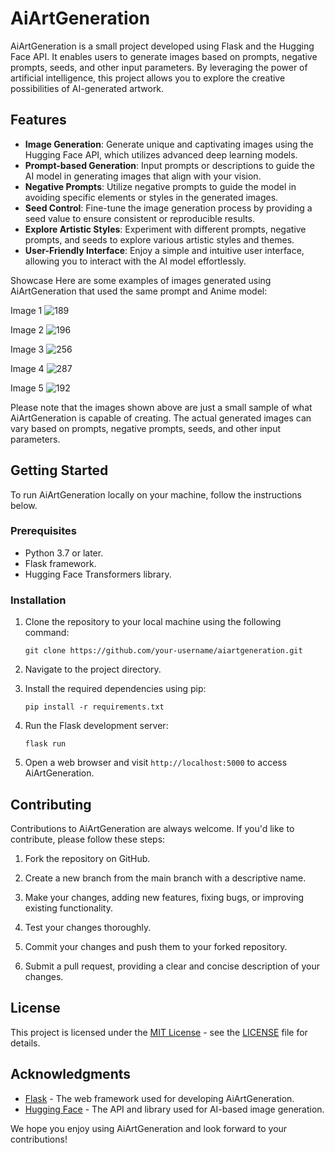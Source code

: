 # AiArtGeneration

AiArtGeneration is a small project developed using Flask and the Hugging Face API. It enables users to generate images based on prompts, negative prompts, seeds, and other input parameters. By leveraging the power of artificial intelligence, this project allows you to explore the creative possibilities of AI-generated artwork.

## Features

- **Image Generation**: Generate unique and captivating images using the Hugging Face API, which utilizes advanced deep learning models.
- **Prompt-based Generation**: Input prompts or descriptions to guide the AI model in generating images that align with your vision.
- **Negative Prompts**: Utilize negative prompts to guide the model in avoiding specific elements or styles in the generated images.
- **Seed Control**: Fine-tune the image generation process by providing a seed value to ensure consistent or reproducible results.
- **Explore Artistic Styles**: Experiment with different prompts, negative prompts, and seeds to explore various artistic styles and themes.
- **User-Friendly Interface**: Enjoy a simple and intuitive user interface, allowing you to interact with the AI model effortlessly.

Showcase
Here are some examples of images generated using AiArtGeneration that used the same prompt and Anime model:

Image 1
![189](https://github.com/W3ndig0u0/AiArtGeneration/assets/70271139/ea1b580b-e199-473d-a6e5-e443fecbcaff)

Image 2
![196](https://github.com/W3ndig0u0/AiArtGeneration/assets/70271139/e7a2dd53-1f95-4243-9dd9-a2cff81674e7)

Image 3
![256](https://github.com/W3ndig0u0/AiArtGeneration/assets/70271139/b58ef96d-0dbe-4109-8d42-82c0b8d3d74e)

Image 4
![287](https://github.com/W3ndig0u0/AiArtGeneration/assets/70271139/55eb1cf6-1c39-4cbf-87fb-e75d4ede07fc)

Image 5
![192](https://github.com/W3ndig0u0/AiArtGeneration/assets/70271139/c91132f4-7d42-4400-b64e-53d7483f4886)

Please note that the images shown above are just a small sample of what AiArtGeneration is capable of creating. The actual generated images can vary based on prompts, negative prompts, seeds, and other input parameters.

## Getting Started

To run AiArtGeneration locally on your machine, follow the instructions below.

### Prerequisites

- Python 3.7 or later.
- Flask framework.
- Hugging Face Transformers library.

### Installation

1. Clone the repository to your local machine using the following command:

   ```
   git clone https://github.com/your-username/aiartgeneration.git
   ```

2. Navigate to the project directory.

3. Install the required dependencies using pip:

   ```
   pip install -r requirements.txt
   ```

4. Run the Flask development server:

   ```
   flask run
   ```

5. Open a web browser and visit `http://localhost:5000` to access AiArtGeneration.

## Contributing

Contributions to AiArtGeneration are always welcome. If you'd like to contribute, please follow these steps:

1. Fork the repository on GitHub.

2. Create a new branch from the main branch with a descriptive name.

3. Make your changes, adding new features, fixing bugs, or improving existing functionality.

4. Test your changes thoroughly.

5. Commit your changes and push them to your forked repository.

6. Submit a pull request, providing a clear and concise description of your changes.

## License

This project is licensed under the [MIT License](https://opensource.org/licenses/MIT) - see the [LICENSE](LICENSE) file for details.

## Acknowledgments

- [Flask](https://flask.palletsprojects.com/) - The web framework used for developing AiArtGeneration.
- [Hugging Face](https://huggingface.co/) - The API and library used for AI-based image generation.

We hope you enjoy using AiArtGeneration and look forward to your contributions!
